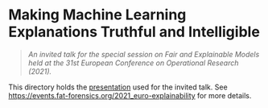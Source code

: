 # Making Machine Learning Explanations Truthful and Intelligible #

> *An invited talk for the special session on Fair and Explainable Models
> held at the 31st European Conference on Operational Research (2021).*

This directory holds the [presentation](slides) used for the invited talk.
See <https://events.fat-forensics.org/2021_euro-explainability> for more
details.

